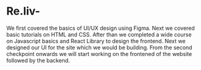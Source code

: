 # Re.liv-
We first covered the basics of UI/UX design using Figma.
Next we covered basic tutorials on HTML and CSS.
After than we completed a wide course on Javascript basics and React Library to design the frontend.
Next we designed our UI for the site which we would be building. 
From the second checkpoint onwards we will start working on the frontened of the website followed by the backend. 
